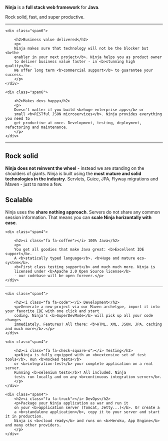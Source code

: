 
<div class="hero-unit">
	<p><b>Ninja</b> is a <b>full stack web framework</b> for <b>Java</b>.</p>
   <p>Rock solid, fast, and super productive.</p>


</div>

<hr/>

<!-- Example row-fluid of columns -->
<div class="row-fluid">

    <div class="span6">

        <h2>Business value delivered</h2>
        <p>
        Ninja makes sure that technology will not be the blocker but <b>the 
        enabler in your next project</b>. Ninja helps you as product owner
        to deliver business value faster - in <b>stunning high quality</b>. 
        We offer long term <b>commercial support</b> to guarantee your success.
        </p>
    </div>

    <div class="span6">
        
        <h2>Makes devs happy</h2>
        <p>
        Doesn't matter if you build <b>huge enterprise apps</b> or 
        small <b>RESTful JSON microservices</b>. Ninja provides everything you need to 
        get productive at once. Development, testing, deployment, refactoring and maintenance.
        </p>
    </div>
</div>

<hr/>


<div class="row-fluid"> 
    <div class="span4">
        <h2><i class="fa fa-cubes"></i> Rock solid</h2>
        <p><b>Ninja does not reinvent the wheel</b> - instead we are standing on the shoulders of giants.
        Ninja is built using the <b>most mature and solid technologies in the industry</b>. 
        Servlets, Guice, JPA, Flyway migrations and Maven - just to name a few.
        </p>
    </div>
    

    
    
   <div class="span4">
        <h2><i class="fa fa-line-chart"></i> Scalable</h2>
        <p>
        Ninja uses the <b>share nothing approach</b>. Servers do not 
        share any common session information. 
        That means you can <b>scale Ninja horizontally with ease</b>.
        </p>
    </div>
    
    
    
    <div class="span4">

        <h2><i class="fa fa-coffee"></i> 100% Java</h2>
        <p>
        You get all goodies that make Java great: <b>Excellent IDE support</b>.
        A <b>statically typed language</b>. <b>Huge and mature eco-system</b>. 
        <b>First class testing support</b> and much much more. Ninja is 
        licensed under <b>Apache 2.0 Open Source license</b> 
        - our codebase will be open forever.</p>
    </div>  
</div>


<hr/>


<div class="row-fluid">	

    <div class="span4">
        
        <h2><i class="fa fa-code"></i> Development</h2>
        <p>Generate a new project via our Maven archetype, import it into your favorite IDE with one click and start
        coding. Ninja's <b>SuperDevMode</b> will pick up all your code changes
        immediately. Features? All there: <b>HTML, XML, JSON, JPA, caching and much more</b>.</p>
    </div>
    
    <div class="span4">
        
        <h2><i class="fa fa-check-square-o"></i> Testing</h2>
        <p>Ninja is fully equipped with an <b>extensive set of test tools</b>. Run <b>mocked tests</b>
        or <b>integration-test</b> your complete application on a real server. 
        Running <b>selenium tests</b>? All included. Ninja
        tests run locally and on any <b>continuous integration server</b>.
        </p>
    </div>
    
    <div class="span4">
        <h2><i class="fa fa-truck"></i> DevOps</h2>
        <p>Package your Ninja application as war and run it
        on your <b>application server (Tomcat, Jetty...)</b>. Or create a 
        a <b>standalone application</b>, copy it to your server and start it in production.
        Ninja is <b>cloud ready</b> and runs on <b>Heroku, App Engine</b> and many other providers.
        </p>
    </div>
    
</div>

<br/>
<br/>